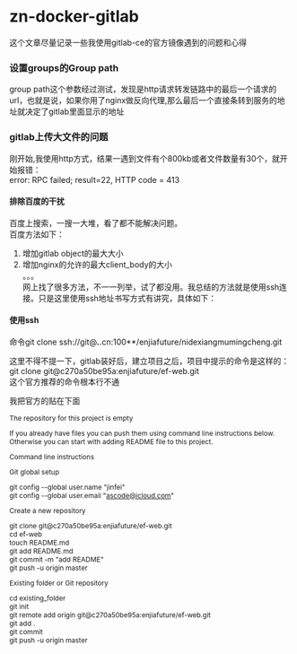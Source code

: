 # zn-docker-gitlab
这个文章尽量记录一些我使用gitlab-ce的官方镜像遇到的问题和心得

### 设置groups的Group path
group path这个参数经过测试，发现是http请求转发链路中的最后一个请求的url，也就是说，如果你用了nginx做反向代理,那么最后一个直接条转到服务的地址就决定了gitlab里面显示的地址

### gitlab上传大文件的问题
刚开始,我使用http方式，结果一遇到文件有个800kb或者文件数量有30个，就开始报错：  
error: RPC failed; result=22, HTTP code = 413  
#### 排除百度的干扰
百度上搜索，一搜一大堆，看了都不能解决问题。  
百度方法如下：  
1. 增加gitlab object的最大大小  
2. 增加nginx的允许的最大client_body的大小  
。。。  
网上找了很多方法，不一一列举，试了都没用。我总结的方法就是使用ssh连接。只是这里使用ssh地址书写方式有讲究，具体如下：  

#### 使用ssh
命令git clone ssh://git@***.***.cn:100**/enjiafuture/nidexiangmumingcheng.git  

这里不得不提一下，gitlab装好后，建立项目之后，项目中提示的命令是这样的：  
git clone git@c270a50be95a:enjiafuture/ef-web.git  
这个官方推荐的命令根本行不通   


我把官方的贴在下面  
<div style="font-size:12px;font-color:gray;">
The repository for this project is empty  

If you already have files you can push them using command line instructions below.  
Otherwise you can start with adding README file to this project.  

Command line instructions


Git global setup

git config --global user.name "jinfei"  
git config --global user.email "ascode@icloud.com"  

Create a new repository

git clone git@c270a50be95a:enjiafuture/ef-web.git  
cd ef-web  
touch README.md  
git add README.md  
git commit -m "add README"  
git push -u origin master  

Existing folder or Git repository  

cd existing_folder  
git init  
git remote add origin git@c270a50be95a:enjiafuture/ef-web.git  
git add .  
git commit  
git push -u origin master  
</div>



